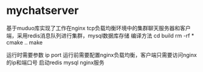 # mychatserver
基于muduo库实现了工作在nginx tcp负载均衡环境中的集群聊天服务器和客户端，采用redis消息队列进行集群，mysql数据库存储
编译方法
cd build
rm -rf *
cmake ..
make

运行时需要参数 ip  port
运行前需要配置nginx负载均衡，客户端只需要访问nginx的ip和端口号
启动redis mysql nginx服务
